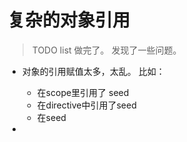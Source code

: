 # 复杂的对象引用

> TODO list 做完了。 发现了一些问题。

- 对象的引用赋值太多，太乱。 比如：
  * 在scope里引用了 seed
  * 在directive中引用了seed
  * 在seed

-

